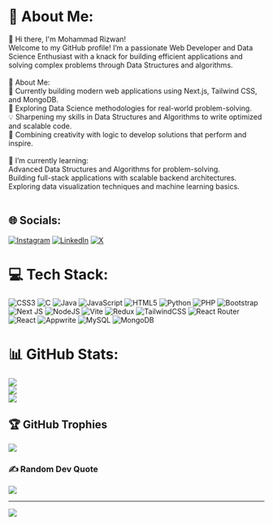 # 💫 About Me:
👋 Hi there, I'm Mohammad Rizwan!<br>Welcome to my GitHub profile! I’m a passionate Web Developer and Data Science Enthusiast with a knack for building efficient applications and solving complex problems through Data Structures and algorithms.<br><br>🚀 About Me:<br>🔭 Currently building modern web applications using Next.js, Tailwind CSS, and MongoDB.<br>🧠 Exploring Data Science methodologies for real-world problem-solving.<br>💡 Sharpening my skills in Data Structures and Algorithms to write optimized and scalable code.<br>🎯 Combining creativity with logic to develop solutions that perform and inspire.<br><br>🌱 I’m currently learning:<br>Advanced Data Structures and Algorithms for problem-solving.<br>Building full-stack applications with scalable backend architectures.<br>Exploring data visualization techniques and machine learning basics.<br><br>

## 🌐 Socials:
[![Instagram](https://img.shields.io/badge/Instagram-%23E4405F.svg?logo=Instagram&logoColor=white)](https://instagram.com/mohd__rizwan02) [![LinkedIn](https://img.shields.io/badge/LinkedIn-%230077B5.svg?logo=linkedin&logoColor=white)](https://linkedin.com/in/mohammadrizwan9515) [![X](https://img.shields.io/badge/X-black.svg?logo=X&logoColor=white)](https://x.com/mohd__rizwan02) 

# 💻 Tech Stack:
![CSS3](https://img.shields.io/badge/css3-%231572B6.svg?style=for-the-badge&logo=css3&logoColor=white) ![C](https://img.shields.io/badge/c-%2300599C.svg?style=for-the-badge&logo=c&logoColor=white) ![Java](https://img.shields.io/badge/java-%23ED8B00.svg?style=for-the-badge&logo=openjdk&logoColor=white) ![JavaScript](https://img.shields.io/badge/javascript-%23323330.svg?style=for-the-badge&logo=javascript&logoColor=%23F7DF1E) ![HTML5](https://img.shields.io/badge/html5-%23E34F26.svg?style=for-the-badge&logo=html5&logoColor=white) ![Python](https://img.shields.io/badge/python-3670A0?style=for-the-badge&logo=python&logoColor=ffdd54) ![PHP](https://img.shields.io/badge/php-%23777BB4.svg?style=for-the-badge&logo=php&logoColor=white) ![Bootstrap](https://img.shields.io/badge/bootstrap-%238511FA.svg?style=for-the-badge&logo=bootstrap&logoColor=white) ![Next JS](https://img.shields.io/badge/Next-black?style=for-the-badge&logo=next.js&logoColor=white) ![NodeJS](https://img.shields.io/badge/node.js-6DA55F?style=for-the-badge&logo=node.js&logoColor=white) ![Vite](https://img.shields.io/badge/vite-%23646CFF.svg?style=for-the-badge&logo=vite&logoColor=white) ![Redux](https://img.shields.io/badge/redux-%23593d88.svg?style=for-the-badge&logo=redux&logoColor=white) ![TailwindCSS](https://img.shields.io/badge/tailwindcss-%2338B2AC.svg?style=for-the-badge&logo=tailwind-css&logoColor=white) ![React Router](https://img.shields.io/badge/React_Router-CA4245?style=for-the-badge&logo=react-router&logoColor=white) ![React](https://img.shields.io/badge/react-%2320232a.svg?style=for-the-badge&logo=react&logoColor=%2361DAFB) ![Appwrite](https://img.shields.io/badge/Appwrite-%23FD366E.svg?style=for-the-badge&logo=appwrite&logoColor=white) ![MySQL](https://img.shields.io/badge/mysql-4479A1.svg?style=for-the-badge&logo=mysql&logoColor=white) ![MongoDB](https://img.shields.io/badge/MongoDB-%234ea94b.svg?style=for-the-badge&logo=mongodb&logoColor=white)
# 📊 GitHub Stats:
![](https://github-readme-stats.vercel.app/api?username=mohdrizwan02&theme=dark&hide_border=false&include_all_commits=true&count_private=true)<br/>
![](https://github-readme-streak-stats.herokuapp.com/?user=mohdrizwan02&theme=dark&hide_border=false)<br/>
![](https://github-readme-stats.vercel.app/api/top-langs/?username=mohdrizwan02&theme=dark&hide_border=false&include_all_commits=true&count_private=true&layout=compact)

## 🏆 GitHub Trophies
![](https://github-profile-trophy.vercel.app/?username=mohdrizwan02&theme=dark&no-frame=false&no-bg=true&margin-w=4)

### ✍️ Random Dev Quote
![](https://quotes-github-readme.vercel.app/api?type=vetical&theme=dark)

---
[![](https://visitcount.itsvg.in/api?id=mohdrizwan02&icon=0&color=0)](https://visitcount.itsvg.in)

<!-- Proudly created with GPRM ( https://gprm.itsvg.in ) -->
